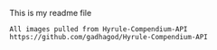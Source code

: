 This is my readme file

```
All images pulled from Hyrule-Compendium-API
https://github.com/gadhagod/Hyrule-Compendium-API

```

